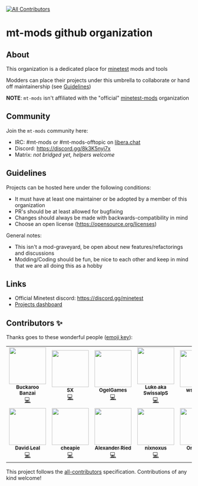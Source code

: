 
<!-- ALL-CONTRIBUTORS-BADGE:START - Do not remove or modify this section -->
[![All Contributors](https://img.shields.io/badge/all_contributors-14-orange.svg?style=flat-square)](#contributors-)
<!-- ALL-CONTRIBUTORS-BADGE:END -->
# mt-mods github organization

## About

This organization is a dedicated place for [minetest](https://www.minetest.net) mods and tools

Modders can place their projects under this umbrella to collaborate or hand off maintainership (see [Guidelines](#Guidelines))

**NOTE**: `mt-mods` isn't affiliated with the "official" [minetest-mods](https://github.com/minetest-mods) organization

## Community

Join the `mt-mods` community here:

* IRC: #mt-mods or #mt-mods-offtopic on [libera.chat](https://libera.chat)
* Discord: https://discord.gg/8k3K5nyj7x
* Matrix: *not bridged yet, helpers welcome*

## Guidelines

Projects can be hosted here under the following conditions:
* It must have at least one maintainer or be adopted by a member of this organization
* PR's should be at least allowed for bugfixing
* Changes should always be made with backwards-compatibility in mind
* Choose an open license (https://opensource.org/licenses)

General notes:
* This isn't a mod-graveyard, be open about new features/refactorings and discussions
* Modding/Coding should be fun, be nice to each other and keep in mind that we are all doing this as a hobby

## Links

* Official Minetest discord: https://discord.gg/minetest
* [Projects dashboard](./dashboard.md)

## Contributors ✨

Thanks goes to these wonderful people ([emoji key](https://allcontributors.org/docs/en/emoji-key)):

<!-- ALL-CONTRIBUTORS-LIST:START - Do not remove or modify this section -->
<!-- prettier-ignore-start -->
<!-- markdownlint-disable -->
<table>
  <tr>
    <td align="center"><a href="https://github.com/BuckarooBanzay"><img src="https://avatars.githubusercontent.com/u/39065740?v=4?s=100" width="100px;" alt=""/><br /><sub><b>Buckaroo Banzai</b></sub></a><br /><a href="https://github.com/mt-mods/mt-mods/commits?author=BuckarooBanzay" title="Code">💻</a></td>
    <td align="center"><a href="https://github.com/S-S-X"><img src="https://avatars.githubusercontent.com/u/50966843?v=4?s=100" width="100px;" alt=""/><br /><sub><b>SX</b></sub></a><br /><a href="https://github.com/mt-mods/mt-mods/commits?author=S-S-X" title="Code">💻</a></td>
    <td align="center"><a href="https://ogelgames.itch.io/"><img src="https://avatars.githubusercontent.com/u/48543043?v=4?s=100" width="100px;" alt=""/><br /><sub><b>OgelGames</b></sub></a><br /><a href="https://github.com/mt-mods/mt-mods/commits?author=OgelGames" title="Code">💻</a></td>
    <td align="center"><a href="https://github.com/SwissalpS"><img src="https://avatars.githubusercontent.com/u/161979?v=4?s=100" width="100px;" alt=""/><br /><sub><b>Luke aka SwissalpS</b></sub></a><br /><a href="https://github.com/mt-mods/mt-mods/commits?author=SwissalpS" title="Code">💻</a></td>
    <td align="center"><a href="https://github.com/wsor4035"><img src="https://avatars.githubusercontent.com/u/24964441?v=4?s=100" width="100px;" alt=""/><br /><sub><b>wsor4035</b></sub></a><br /><a href="https://github.com/mt-mods/mt-mods/commits?author=wsor4035" title="Code">💻</a></td>
    <td align="center"><a href="https://github.com/6r1d"><img src="https://avatars.githubusercontent.com/u/2552837?v=4?s=100" width="100px;" alt=""/><br /><sub><b>Victor</b></sub></a><br /><a href="https://github.com/mt-mods/mt-mods/commits?author=6r1d" title="Code">💻</a></td>
    <td align="center"><a href="https://github.com/luk3yx"><img src="https://avatars.githubusercontent.com/u/3182651?v=4?s=100" width="100px;" alt=""/><br /><sub><b>luk3yx</b></sub></a><br /><a href="https://github.com/mt-mods/mt-mods/commits?author=luk3yx" title="Code">💻</a></td>
  </tr>
  <tr>
    <td align="center"><a href="https://stackoverflow.com/story/panquesito7"><img src="https://avatars.githubusercontent.com/u/51391473?v=4?s=100" width="100px;" alt=""/><br /><sub><b>David Leal</b></sub></a><br /><a href="https://github.com/mt-mods/mt-mods/commits?author=Panquesito7" title="Code">💻</a></td>
    <td align="center"><a href="https://github.com/cheapie"><img src="https://avatars.githubusercontent.com/u/415827?v=4?s=100" width="100px;" alt=""/><br /><sub><b>cheapie</b></sub></a><br /><a href="https://github.com/mt-mods/mt-mods/commits?author=cheapie" title="Code">💻</a></td>
    <td align="center"><a href="https://github.com/groxxda"><img src="https://avatars.githubusercontent.com/u/5701271?v=4?s=100" width="100px;" alt=""/><br /><sub><b>Alexander Ried</b></sub></a><br /><a href="https://github.com/mt-mods/mt-mods/commits?author=groxxda" title="Code">💻</a></td>
    <td align="center"><a href="https://github.com/nixnoxus"><img src="https://avatars.githubusercontent.com/u/87639406?v=4?s=100" width="100px;" alt=""/><br /><sub><b>nixnoxus</b></sub></a><br /><a href="https://github.com/mt-mods/mt-mods/commits?author=nixnoxus" title="Code">💻</a></td>
    <td align="center"><a href="https://github.com/Omikhleia"><img src="https://avatars.githubusercontent.com/u/18075640?v=4?s=100" width="100px;" alt=""/><br /><sub><b>Omikhleia</b></sub></a><br /><a href="https://github.com/mt-mods/mt-mods/commits?author=Omikhleia" title="Code">💻</a></td>
    <td align="center"><a href="https://oversword.co.uk/"><img src="https://avatars.githubusercontent.com/u/1569128?v=4?s=100" width="100px;" alt=""/><br /><sub><b>Oversword</b></sub></a><br /><a href="https://github.com/mt-mods/mt-mods/commits?author=oversword" title="Code">💻</a></td>
    <td align="center"><a href="https://github.com/uprince"><img src="https://avatars.githubusercontent.com/u/9484563?v=4?s=100" width="100px;" alt=""/><br /><sub><b>uprince</b></sub></a><br /><a href="https://github.com/mt-mods/mt-mods/commits?author=uprince" title="Code">💻</a></td>
  </tr>
</table>

<!-- markdownlint-restore -->
<!-- prettier-ignore-end -->

<!-- ALL-CONTRIBUTORS-LIST:END -->

This project follows the [all-contributors](https://github.com/all-contributors/all-contributors) specification. Contributions of any kind welcome!